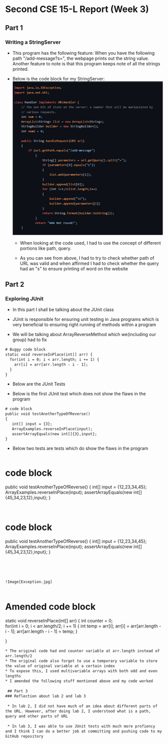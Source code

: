 # Second CSE 15-L Report (Week 3)

## Part 1
### Writing a StringServer

* This program has the following feature:
When you have the following path "/add-message?s=<string>", the webpage prints out the string value.
Another feature to note is that this program keeps note of all the strings printed.
  
* Below is the code block for my StringServer:
  ![Image](Code.jpg)
  
  * When looking at the code used, I had to use the concept of different portions like path, query.
  
  * As you can see from above, I had to try to check whether path of URL was valid and when affirmed I had to check whether the query had an "s" to ensure
    printing of word on the website

## Part 2
### Exploring JUnit
  
 * In this part I shall be talking about the JUnit class
  
 * JUnit is responsible for ensuring unit testing in Java programs which is very beneficial to ensuring right running of methods within a program
  
 * We will be talking about ArrayReverseMethod which we(including our group) had to fix
  
  ```
# Buggy code block
 static void reverseInPlace(int[] arr) {
    for(int i = 0; i < arr.length; i += 1) {
      arr[i] = arr[arr.length - i - 1];
    }
  }
```
 
   * Below are the JUnit Tests
 
* Below is the first JUnit test which does not show the flaws in the program
                                  
 ```
# code block
 public void testAnotherTypeOfReverse()
 {
    int[] input = {3};
    ArrayExamples.reverseInPlace(input);
    assertArrayEquals(new int[]{3},input};                              
 }  
```
                                  
* Below two tests are tests which do show the flaws in the program     
                                  
    ```
# code block
public void testAnotherTypeOfReverse()
 {
    int[] input = {12,23,34,45};
    ArrayExamples.reverseInPlace(input);
    assertArrayEquals(new int[]{45,34,23,12},input};                                                                                                                    }
``` 
                                  
  ```
# code block
public void testAnotherTypeOfReverse()
 {
    int[] input = {12,23,34,45};
    ArrayExamples.reverseInPlace(input);
    assertArrayEquals(new int[]{45,34,23,12},input};                                                                                                                    }  
```
                                  
          

  
!Image[Exception.jpg]
                                  
 ```
# Amended code block
static void reverseInPlace(int[] arr) {
    int counter = 0;       
    for(int i = 0; i < arr.length/2; i += 1) 
    {
      int temp = arr[i];
      arr[i] = arr[arr.length - i - 1];
      arr[arr.length - i - 1] = temp;
    }
    
  }
```                                  
* The original code had end counter variable at arr.length instead of arr.length/2
* The original code also forgot to use a temporary variable to store the value of original variable at a certain index
* To expose this, I used multivariable arrays with both odd and even lengths
* I amended the following stuff mentioned above and my code worked
                                  
 ## Part 3
### Reflection about lab 2 and lab 3                                
                                  
 * In lab 2, I did not have much of an idea about different parts of the URL. However, after doing lab 2, I understood what is a path, query and other parts of URL
  
 * In lab 3, I was able to use JUnit tests with much more profiency and I think I can do a better job at committing and pushing code to my GitHub repository 
                                  
                                  

